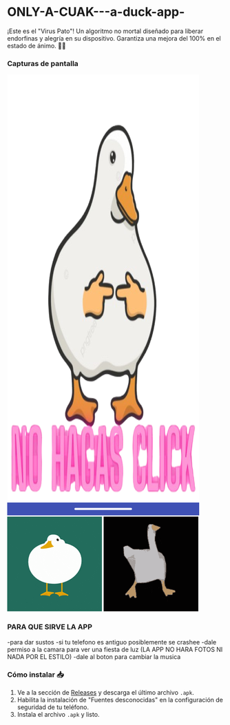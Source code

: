 # ONLY-A-CUAK---a-duck-app-
¡Este es el "Virus Pato"! Un algoritmo no mortal diseñado para liberar endorfinas y alegría en su dispositivo. Garantiza una mejora del 100% en el estado de ánimo. 🦆✨
### Capturas de pantalla
![Pantalla principal de la app](assets/Screenshot_20250824-133606.png)
![Pantalla principal de la app](assets/duck-dance.gif)
![Pantalla de ajustes](assets/f38203d31022a4ab6660088332c8885d.gif)
### PARA QUE SIRVE LA APP
-para dar sustos
-si tu telefono es antiguo posiblemente se crashee
-dale permiso a la camara para ver una fiesta de luz (LA APP NO HARA FOTOS NI NADA POR EL ESTILO)
-dale al boton para cambiar la musica

### Cómo instalar 📥
1. Ve a la sección de [Releases](https://github.com/HAMBURPIZZA34/ONLY-A-CUAK---a-duck-app-/releases) y descarga el último archivo `.apk`.
2. Habilita la instalación de "Fuentes desconocidas" en la configuración de seguridad de tu teléfono.
3. Instala el archivo `.apk` y listo.

